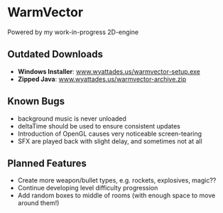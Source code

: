 # WarmVector
Powered by my work-in-progress 2D-engine

## Outdated Downloads
- <b>Windows Installer</b>: www.wyattades.us/warmvector-setup.exe
- <b>Zipped Java</b>: www.wyattades.us/warmvector-archive.zip

## Known Bugs
- background music is never unloaded
- deltaTime should be used to ensure consistent updates
- Introduction of OpenGL causes very noticeable screen-tearing
- SFX are played back with slight delay, and sometimes not at all

## Planned Features
- Create more weapon/bullet types, e.g. rockets, explosives, magic??
- Continue developing level difficulty progression
- Add random boxes to middle of rooms (with enough space to move around them!)
